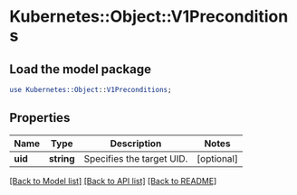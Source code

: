 # Kubernetes::Object::V1Preconditions

## Load the model package
```perl
use Kubernetes::Object::V1Preconditions;
```

## Properties
Name | Type | Description | Notes
------------ | ------------- | ------------- | -------------
**uid** | **string** | Specifies the target UID. | [optional] 

[[Back to Model list]](../README.md#documentation-for-models) [[Back to API list]](../README.md#documentation-for-api-endpoints) [[Back to README]](../README.md)


